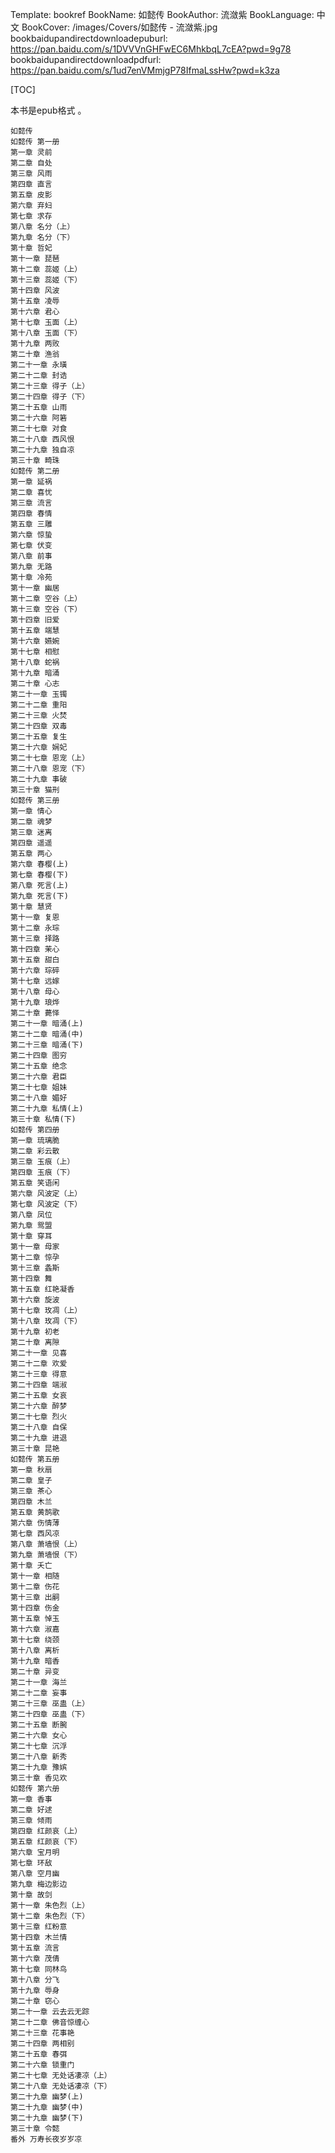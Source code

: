 Template: bookref
BookName: 如懿传
BookAuthor: 流潋紫
BookLanguage: 中文
BookCover: /images/Covers/如懿传 - 流潋紫.jpg
bookbaidupandirectdownloadepuburl: https://pan.baidu.com/s/1DVVVnGHFwEC6MhkbqL7cEA?pwd=9g78
bookbaidupandirectdownloadpdfurl: https://pan.baidu.com/s/1ud7enVMmjgP78IfmaLssHw?pwd=k3za

[TOC]

本书是epub格式 。


```
如懿传
如懿传 第一册
第一章 灵前
第二章 自处
第三章 风雨
第四章 直言
第五章 皮影
第六章 弃妇
第七章 求存
第八章 名分（上）
第九章 名分（下）
第十章 哲妃
第十一章 琵琶
第十二章 蕊姬（上）
第十三章 蕊姬（下）
第十四章 风波
第十五章 凌辱
第十六章 君心
第十七章 玉面（上）
第十八章 玉面（下）
第十九章 两败
第二十章 渔翁
第二十一章 永璜
第二十二章 封诰
第二十三章 得子（上）
第二十四章 得子（下）
第二十五章 山雨
第二十六章 阿箬
第二十七章 对食
第二十八章 西风恨
第二十九章 独自凉
第三十章 畸珠
如懿传 第二册
第一章 延祸
第二章 喜忧
第三章 流言
第四章 春情
第五章 三雕
第六章 惊蛰
第七章 伏变
第八章 前事
第九章 无路
第十章 冷苑
第十一章 幽居
第十二章 空谷（上）
第十三章 空谷（下）
第十四章 旧爱
第十五章 端慧
第十六章 嬿婉
第十七章 相慰
第十八章 蛇祸
第十九章 暗涌
第二十章 心志
第二十一章 玉镯
第二十二章 重阳
第二十三章 火焚
第二十四章 双毒
第二十五章 复生
第二十六章 娴妃
第二十七章 恩宠（上）
第二十八章 恩宠（下）
第二十九章 事破
第三十章 猫刑
如懿传 第三册
第一章 情心
第二章 魂梦
第三章 迷离
第四章 遥遥
第五章 两心
第六章 春樱(上)
第七章 春樱(下)
第八章 死言(上)
第九章 死言(下)
第十章 慧贤
第十一章 复恩
第十二章 永琮
第十三章 择路
第十四章 茉心
第十五章 甜白
第十六章 琮碎
第十七章 远嫁
第十八章 母心
第十九章 琅烨
第二十章 薨怿
第二十一章 暗涌(上)
第二十二章 暗涌(中)
第二十三章 暗涌(下)
第二十四章 图穷
第二十五章 绝念
第二十六章 君臣
第二十七章 姐妹
第二十八章 媚好
第二十九章 私情(上)
第三十章 私情(下)
如懿传 第四册
第一章 琉璃脆
第二章 彩云散
第三章 玉痕（上）
第四章 玉痕（下）
第五章 笑语闲
第六章 风波定（上）
第七章 风波定（下）
第八章 凤位
第九章 鸳盟
第十章 穿耳
第十一章 母家
第十二章 惊孕
第十三章 螽斯
第十四章 舞
第十五章 红艳凝香
第十六章 旋波
第十七章 玫凋（上）
第十八章 玫凋（下）
第十九章 初老
第二十章 离隙
第二十一章 见喜
第二十二章 欢爱
第二十三章 得意
第二十四章 端淑
第二十五章 女哀
第二十六章 醉梦
第二十七章 烈火
第二十八章 自保
第二十九章 进退
第三十章 昆艳
如懿传 第五册
第一章 秋扇
第二章 皇子
第三章 茶心
第四章 木兰
第五章 黄鹄歌
第六章 伤情薄
第七章 西风凉
第八章 萧墙恨（上）
第九章 萧墙恨（下）
第十章 夭亡
第十一章 相随
第十二章 伤花
第十三章 出嗣
第十四章 伤金
第十五章 悼玉
第十六章 淑嘉
第十七章 绕颈
第十八章 离析
第十九章 暗香
第二十章 异变
第二十一章 海兰
第二十二章 妄事
第二十三章 巫蛊（上）
第二十四章 巫蛊（下）
第二十五章 断腕
第二十六章 女心
第二十七章 沉浮
第二十八章 新秀
第二十九章 豫嫔
第三十章 香见欢
如懿传 第六册
第一章 香事
第二章 好逑
第三章 倾雨
第四章 红颜哀（上）
第五章 红颜哀（下）
第六章 宝月明
第七章 环敌
第八章 空月幽
第九章 梅边影边
第十章 故剑
第十一章 朱色烈（上）
第十二章 朱色烈（下）
第十三章 红粉意
第十四章 木兰情
第十五章 流言
第十六章 茂倩
第十七章 同林鸟
第十八章 分飞
第十九章 辱身
第二十章 窃心
第二十一章 云去云无踪
第二十二章 佛音惊缠心
第二十三章 花事艳
第二十四章 两相别
第二十五章 春弭
第二十六章 锁重门
第二十七章 无处话凄凉（上）
第二十八章 无处话凄凉（下）
第二十九章 幽梦(上)
第二十九章 幽梦(中)
第二十九章 幽梦(下)
第三十章 令懿
番外 万寿长夜岁岁凉
```